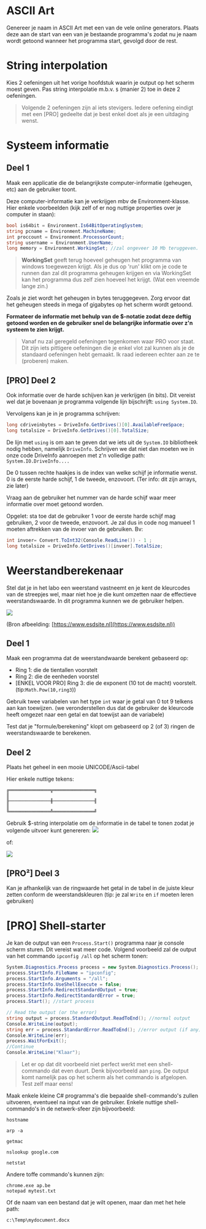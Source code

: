 # ASCII Art

Genereer je naam in ASCII Art met een van de vele online generators. Plaats deze aan de start van een van je bestaande programma's zodat nu je naam wordt getoond wanneer het programma start, gevolgd door de rest.

# String interpolation

Kies 2 oefeningen uit het vorige hoofdstuk waarin je output op het scherm moest geven. Pas string interpolatie m.b.v. ``$`` (manier 2) toe in deze 2 oefeningen.

> Volgende 2 oefeningen zijn al iets stevigers. Iedere oefening eindigt met een [PRO] gedeelte dat je best enkel doet als je een uitdaging wenst.

# Systeem informatie

## Deel 1

Maak een applicatie die de belangrijkste computer-informatie (geheugen, etc) aan de gebruiker toont.

Deze computer-informatie kan je verkrijgen mbv de Environment-klasse. Hier enkele voorbeelden (kijk zelf of er nog nuttige properties over je computer in staan):

```csharp
bool is64bit = Environment.Is64BitOperatingSystem;
string pcname = Environment.MachineName;
int proccount = Environment.ProcessorCount;
string username = Environment.UserName;
long memory = Environment.WorkingSet; //zal ongeveer 10 Mb teruggeven.
```

> **WorkingSet** geeft terug hoeveel geheugen het programma van windows toegewezen krijgt. Als je dus op 'run' klikt om je code te runnen dan zal dit programma geheugen krijgen en via WorkingSet kan het programma dus zelf zien hoeveel het krijgt. (Wat een vreemde lange zin.)

Zoals je ziet wordt het geheugen in bytes teruggegeven. Zorg ervoor dat het geheugen steeds in mega of gigabytes op het scherm wordt getoond.

**Formateer de informatie met behulp van de $-notatie  zodat deze  deftig getoond worden en de gebruiker snel de belangrijke informatie over z'n systeem te zien krijgt.**

> Vanaf nu zal geregeld oefeningen tegenkomen waar PRO voor staat. Dit zijn iets pittigere oefeningen die je enkel vlot zal kunnen als je de standaard oefeningen hebt gemaakt. Ik raad iedereen echter aan ze te (proberen) maken.
> 
## [PRO] Deel 2

Ook informatie over de harde schijven kan je verkrijgen (in bits). 
Dit vereist wel dat je bovenaan je programma volgende lijn bijschrijft: ``using System.IO``. 

Vervolgens kan je in je programma schrijven:

```csharp
long cdriveinbytes = DriveInfo.GetDrives()[0].AvailableFreeSpace;  
long totalsize = DriveInfo.GetDrives()[0].TotalSize;  
```

 De lijn met ``using`` is om aan te geven dat we iets uit de ``System.IO`` bibliotheek nodig hebben, namelijk ``DriveInfo``.
Schrijven we dat niet dan moeten we in onze code DriveInfo aanroepen met z'n volledige path: ``System.IO.DriveInfo....``

De 0 tussen rechte haakjes is de index van welke schijf je informatie wenst. 0 is de eerste harde schijf, 1 de tweede, enzovoort. (Ter info: dit zijn arrays, zie later)

Vraag aan de gebruiker het nummer van de harde schijf waar meer informatie over moet getoond worden. 

Opgelet: sta toe dat de gebruiker 1 voor de eerste harde schijf mag gebruiken, 2 voor de tweede, enzovoort. Je zal dus in code nog manueel 1 moeten aftrekken van de invoer van de gebruiken.
Bv:

```csharp
int invoer= Convert.ToInt32(Console.ReadLine()) - 1 ;
long totalsize = DriveInfo.GetDrives()[invoer].TotalSize;  
 ```

# Weerstandberekenaar

Stel dat je in het labo een weerstand vastneemt en je kent de kleurcodes van de streepjes wel, maar niet hoe je die kunt omzetten naar de effectieve weerstandswaarde. In dit programma kunnen we de gebruiker helpen.

![](../assets/1_csharpbasics/colors.jpg)

(Bron afbeelding: [https://www.esdsite.nl](https://www.esdsite.nl))

## Deel 1

Maak een programma dat de weerstandwaarde berekent gebaseerd op:

* Ring 1: die de tientallen voorstelt
* Ring 2: die de eenheden voorstel
* [ENKEL VOOR PRO] Ring 3: die de exponent (10 tot de macht) voorstelt. (tip:``Math.Pow(10,ring3``))

Gebruik twee variabelen van het type ``int`` waar je getal van 0 tot 9 telkens aan kan toewijzen. (we veronderstellen dus dat de gebruiker de kleurcode heeft omgezet naar een getal en dat toewijst aan de variabele)

Test dat je "formule/berekening" klopt om gebaseerd op 2 (of 3) ringen de weerstandswaarde te berekenen. 

## Deel 2

Plaats het geheel in een mooie UNICODE/Ascii-tabel

Hier enkele nuttige tekens:

```
╔═══════════════╦═══════════════╗
║ 
╟───────────────╫───────────────╢
║ 
╚═══════════════╩═══════════════╝
```

Gebruik $-string interpolatie om de informatie in de tabel te tonen zodat je volgende uitvoer kunt genereren:
![](../assets/1_csharpbasics/tabel.png)

of:

![](../assets/1_csharpbasics/tabel2.png)

## [PRO²] Deel 3

Kan je afhankelijk van de ringwaarde het getal in de tabel in de juiste kleur zetten conform de weerstandskleuren (tip: je zal ``Write`` en ``if`` moeten leren gebruiken)

# [PRO] Shell-starter
Je kan de output van een ``Process.Start()`` programma naar je console scherm sturen. Dit vereist wat meer code. Volgend voorbeeld zal de output van het commando ``ipconfig /all`` op het scherm tonen:

```csharp
System.Diagnostics.Process process = new System.Diagnostics.Process();
process.StartInfo.FileName = "ipconfig";
process.StartInfo.Arguments = "/all"; 
process.StartInfo.UseShellExecute = false;
process.StartInfo.RedirectStandardOutput = true;
process.StartInfo.RedirectStandardError = true;
process.Start(); //start process

// Read the output (or the error)
string output = process.StandardOutput.ReadToEnd(); //normal output
Console.WriteLine(output);
string err = process.StandardError.ReadToEnd(); //error output (if any)
Console.WriteLine(err);
process.WaitForExit();
//Continue
Console.WriteLine("Klaar");
```

> Let er op dat dit voorbeeld niet perfect werkt met een shell-commando dat even duurt. Denk bijvoorbeeld aan ``ping``. De output komt namelijk pas op het scherm als het commando is afgelopen. Test zelf maar eens!

Maak enkele kleine C# programma's die bepaalde shell-commando's zullen uitvoeren, eventueel na input van de gebruiker.
Enkele nuttige shell-commando's in de netwerk-sfeer zijn bijvoorbeeld:

```text
hostname

arp -a

getmac

nslookup google.com

netstat
```

Andere toffe commando's kunnen zijn:

```text
chrome.exe ap.be
notepad mytest.txt
```

Of de naam van een bestand dat je wilt openen, maar dan met het hele path:

```text
c:\Temp\mydocument.docx
```
